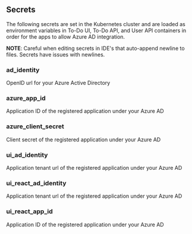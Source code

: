 ## Secrets ##

The following secrets are set in the Kubernetes cluster and are loaded as environment variables in To-Do UI, To-Do API, and User API containers in order for the apps to allow Azure AD integration.

**NOTE**: Careful when editing secrets in IDE's that auto-append newline to files. Secrets have issues with newlines.

### ad_identity ###

OpenID url for your Azure Active Directory

### azure_app_id ###

Application ID of the registered application under your Azure AD

### azure_client_secret ###

Client secret of the registered application under your Azure AD

### ui_ad_identity ###

Application tenant url of the registered application under your Azure AD

### ui_react_ad_identity ###

Application tenant url of the registered application under your Azure AD

### ui_react_app_id ###

Application ID of the registered application under your Azure AD
